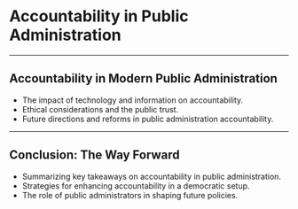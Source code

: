 # Accountability in Public Administration

---

## Accountability in Modern Public Administration
- The impact of technology and information on accountability.
- Ethical considerations and the public trust.
- Future directions and reforms in public administration accountability.

---

## Conclusion: The Way Forward
- Summarizing key takeaways on accountability in public administration.
- Strategies for enhancing accountability in a democratic setup.
- The role of public administrators in shaping future policies.
